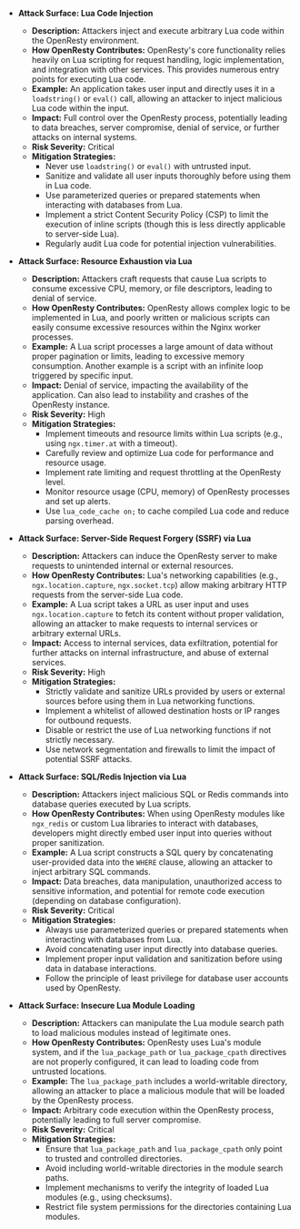 - **Attack Surface: Lua Code Injection**
    - **Description:** Attackers inject and execute arbitrary Lua code within the OpenResty environment.
    - **How OpenResty Contributes:** OpenResty's core functionality relies heavily on Lua scripting for request handling, logic implementation, and integration with other services. This provides numerous entry points for executing Lua code.
    - **Example:** An application takes user input and directly uses it in a `loadstring()` or `eval()` call, allowing an attacker to inject malicious Lua code within the input.
    - **Impact:** Full control over the OpenResty process, potentially leading to data breaches, server compromise, denial of service, or further attacks on internal systems.
    - **Risk Severity:** Critical
    - **Mitigation Strategies:**
        - Never use `loadstring()` or `eval()` with untrusted input.
        - Sanitize and validate all user inputs thoroughly before using them in Lua code.
        - Use parameterized queries or prepared statements when interacting with databases from Lua.
        - Implement a strict Content Security Policy (CSP) to limit the execution of inline scripts (though this is less directly applicable to server-side Lua).
        - Regularly audit Lua code for potential injection vulnerabilities.

- **Attack Surface: Resource Exhaustion via Lua**
    - **Description:** Attackers craft requests that cause Lua scripts to consume excessive CPU, memory, or file descriptors, leading to denial of service.
    - **How OpenResty Contributes:** OpenResty allows complex logic to be implemented in Lua, and poorly written or malicious scripts can easily consume excessive resources within the Nginx worker processes.
    - **Example:** A Lua script processes a large amount of data without proper pagination or limits, leading to excessive memory consumption. Another example is a script with an infinite loop triggered by specific input.
    - **Impact:** Denial of service, impacting the availability of the application. Can also lead to instability and crashes of the OpenResty instance.
    - **Risk Severity:** High
    - **Mitigation Strategies:**
        - Implement timeouts and resource limits within Lua scripts (e.g., using `ngx.timer.at` with a timeout).
        - Carefully review and optimize Lua code for performance and resource usage.
        - Implement rate limiting and request throttling at the OpenResty level.
        - Monitor resource usage (CPU, memory) of OpenResty processes and set up alerts.
        - Use `lua_code_cache on;` to cache compiled Lua code and reduce parsing overhead.

- **Attack Surface: Server-Side Request Forgery (SSRF) via Lua**
    - **Description:** Attackers can induce the OpenResty server to make requests to unintended internal or external resources.
    - **How OpenResty Contributes:** Lua's networking capabilities (e.g., `ngx.location.capture`, `ngx.socket.tcp`) allow making arbitrary HTTP requests from the server-side Lua code.
    - **Example:** A Lua script takes a URL as user input and uses `ngx.location.capture` to fetch its content without proper validation, allowing an attacker to make requests to internal services or arbitrary external URLs.
    - **Impact:** Access to internal services, data exfiltration, potential for further attacks on internal infrastructure, and abuse of external services.
    - **Risk Severity:** High
    - **Mitigation Strategies:**
        - Strictly validate and sanitize URLs provided by users or external sources before using them in Lua networking functions.
        - Implement a whitelist of allowed destination hosts or IP ranges for outbound requests.
        - Disable or restrict the use of Lua networking functions if not strictly necessary.
        - Use network segmentation and firewalls to limit the impact of potential SSRF attacks.

- **Attack Surface: SQL/Redis Injection via Lua**
    - **Description:** Attackers inject malicious SQL or Redis commands into database queries executed by Lua scripts.
    - **How OpenResty Contributes:** When using OpenResty modules like `ngx_redis` or custom Lua libraries to interact with databases, developers might directly embed user input into queries without proper sanitization.
    - **Example:** A Lua script constructs a SQL query by concatenating user-provided data into the `WHERE` clause, allowing an attacker to inject arbitrary SQL commands.
    - **Impact:** Data breaches, data manipulation, unauthorized access to sensitive information, and potential for remote code execution (depending on database configuration).
    - **Risk Severity:** Critical
    - **Mitigation Strategies:**
        - Always use parameterized queries or prepared statements when interacting with databases from Lua.
        - Avoid concatenating user input directly into database queries.
        - Implement proper input validation and sanitization before using data in database interactions.
        - Follow the principle of least privilege for database user accounts used by OpenResty.

- **Attack Surface: Insecure Lua Module Loading**
    - **Description:** Attackers can manipulate the Lua module search path to load malicious modules instead of legitimate ones.
    - **How OpenResty Contributes:** OpenResty uses Lua's module system, and if the `lua_package_path` or `lua_package_cpath` directives are not properly configured, it can lead to loading code from untrusted locations.
    - **Example:** The `lua_package_path` includes a world-writable directory, allowing an attacker to place a malicious module that will be loaded by the OpenResty process.
    - **Impact:** Arbitrary code execution within the OpenResty process, potentially leading to full server compromise.
    - **Risk Severity:** Critical
    - **Mitigation Strategies:**
        - Ensure that `lua_package_path` and `lua_package_cpath` only point to trusted and controlled directories.
        - Avoid including world-writable directories in the module search paths.
        - Implement mechanisms to verify the integrity of loaded Lua modules (e.g., using checksums).
        - Restrict file system permissions for the directories containing Lua modules.